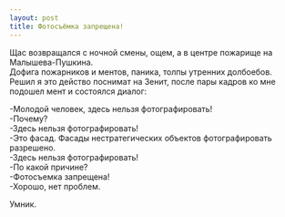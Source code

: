 ```yaml
---
layout: post
title: Фотосъёмка запрещена!
---
```


Щас возвращался с ночной смены, ощем, а в центре пожарище на Малышева-Пушкина.  
Дофига пожарников и ментов, паника, толпы утренних долбоебов. Решил я это действо поснимат на Зенит, после пары кадров ко мне подошел мент и состоялся диалог:

-Молодой человек, здесь нельзя фотографировать!  
-Почему?  
-Здесь нельзя фотографировать!  
-Это фасад. Фасады нестратегических объектов фотографировать разрешено.  
-Здесь нельзя фотографировать!  
-По какой причине?  
-Фотосъемка запрещена!  
-Хорошо, нет проблем.

Умник.